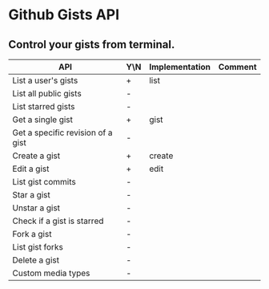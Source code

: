 # Github Gists API
## Control your gists from terminal.


| API                               | Y\N | Implementation | Comment |
|-----------------------------------|-----|----------------|---------|
| List a user's gists               | +   | list           |         |
| List all public gists             | -   |                |         |
| List starred gists                | -   |                |         |
| Get a single gist                 | +   | gist           |         |
| Get a specific revision of a gist | -   |                |         |
| Create a gist                     | +   | create         |         |
| Edit a gist                       | +   | edit           |         |
| List gist commits                 | -   |                |         |
| Star a gist                       | -   |                |         |
| Unstar a gist                     | -   |                |         |
| Check if a gist is starred        | -   |                |         |
| Fork a gist                       | -   |                |         |
| List gist forks                   | -   |                |         |
| Delete a gist                     | -   |                |         |
| Custom media types                | -   |                |         |